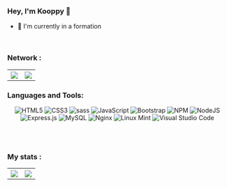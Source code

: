 ### Hey, I'm Kooppy 👋 

- 🌱 I'm currently in a formation

<br />

### Network :
<table> 
  <thread>
    <tr>
      <th>
<a href="https://github.com/Kooppy">
    <img align="center" src="https://img.shields.io/badge/Kooppy-%23000000.svg?style=for-the-badge&logo=github&logoColor=white" />
</a>  
      </th>
      <th>
<a href="https://www.linkedin.com/in/melvin-mezerette-638a02129/">
    <img align="center" src="https://img.shields.io/badge/Melvin Mezerette-%231572B6.svg?style=for-the-badge&logo=linkedin&logoColor=white" />
</a>
      </th>
    </tr>
  </thread>
</table>
      


### Languages and Tools:

<center>
  
![HTML5](https://img.shields.io/badge/html5-%23E34F26.svg?style=for-the-badge&logo=html5&logoColor=white)
![CSS3](https://img.shields.io/badge/css3-%231572B6.svg?style=for-the-badge&logo=css3&logoColor=white)
![sass](https://img.shields.io/npm/v/sass?color=pink&label=sass&logo=sass&style=for-the-badge)
![JavaScript](https://img.shields.io/badge/javascript-%23323330.svg?style=for-the-badge&logo=javascript&logoColor=%23F7DF1E)
![Bootstrap](https://img.shields.io/badge/bootstrap-%23563D7C.svg?style=for-the-badge&logo=bootstrap&logoColor=white)
![NPM](https://img.shields.io/badge/NPM-%23000000.svg?style=for-the-badge&logo=npm&logoColor=white)
![NodeJS](https://img.shields.io/badge/node.js-6DA55F?style=for-the-badge&logo=node.js&logoColor=white)
![Express.js](https://img.shields.io/badge/express.js-%23404d59.svg?style=for-the-badge&logo=express&logoColor=%2361DAFB)
![MySQL](https://img.shields.io/badge/mysql-%2300f.svg?style=for-the-badge&logo=mysql&logoColor=white)
![Nginx](https://img.shields.io/badge/nginx-%23009639.svg?style=for-the-badge&logo=nginx&logoColor=white)
![Linux Mint](https://img.shields.io/badge/Linux%20Mint-87CF3E?style=for-the-badge&logo=Linux%20Mint&logoColor=white)
![Visual Studio Code](https://img.shields.io/badge/Visual%20Studio%20Code-0078d7.svg?style=for-the-badge&logo=visual-studio-code&logoColor=white)

</center>

<br />
<br />

### My stats :
<table> 
  <thread>
    <tr>
      <th>
        <a href="https://github.com/Kooppy">
          <img align="center" src="https://github-readme-stats.vercel.app/api?username=Kooppy&theme=calm&show_icons=true&include_all_commits=true&hide_border=true" />
        </a>
      </th>
      <th>
        <a href="https://github.com/Kooppy">
          <img align="center" src="https://github-readme-stats.vercel.app/api/top-langs/?username=Kooppy&theme=calm&layout=compact&hide_border=true" />
        </a>
      </th>
    </tr>
  </thread>
</table>
  
  



